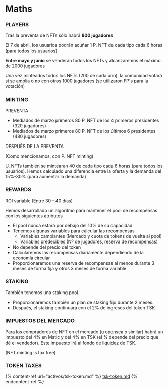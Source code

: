 # Maths

### PLAYERS

Tras la preventa de NFTs sólo habrá **800 jugadores**

El 7 de abril, los usuarios podrán acuñar 1 P. NFT de cada tipo cada 6 horas (para todos los usuarios)

**Entre mayo y junio** se venderán todos los NFTs y alcanzaremos el máximo de 2000 jugadores

Una vez minteados todos los NFTs (200 de cada uno), la comunidad votará si se amplía o no con otros 1000 jugadores (se utilizaron FP's para la votación)

### MINTING

PREVENTA

* Mediados de marzo primeros 80 P. NFT de los 4 primeros presidentes (320 jugadores)
* Mediados de marzo primeros 80 P. NFT de los últimos 6 presidentes (480 jugadores)

DESPUÉS DE LA PREVENTA

(Como mencionamos, con P. NFT minting)

U. NFTs también se mintearan 40 de cada tipo cada 6 horas (para todos los usuarios). Hemos calculado una diferencia entre la oferta y la demanda del 15%-30% (para aumentar la demanda)

### REWARDS

ROI variable (Entre 30 - 40 días)&#x20;

Hemos desarrollado un algoritmo para mantener el pool de recompensas con los siguientes atributos

* El pool nunca estará por debajo del 10% de su capacidad
* Tenemos algunas variables para calcular las recompensas&#x20;
  * Variables cambiantes (Mercado y cuota de tokens de vuelta al pool)
  * Variables predecibles (Nº de jugadores, reserva de recompensas)
* No depende del precio del token
* Calcularemos las recompensas diariamente dependiendo de la economía circular
* Proporcionaremos una reserva de recompensas al menos durante 3 meses de forma fija y otros 3 meses de forma variable

### STAKING

También tenemos una staking pool.&#x20;

* Proporcionaremos también un plan de staking fijo durante 2 meses.
* Después, el staking continuará con el 2% de ingresos del token TSK

### IMPUESTOS DEL MERCADO

Para los compradores de NFT en el mercado (u opensea o similar) habrá un impuesto del 4% en Matic y del 4% en TSK (el % depende del precio que dé el vendedor). Este impuesto irá al fondo de liquidez de TSK.

(NFT minting is tax free)

### TOKEN TAXES

{% content-ref url="activos/tsk-token.md" %}
[tsk-token.md](activos/tsk-token.md)
{% endcontent-ref %}
